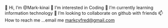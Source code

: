 👋 Hi, I’m @Mark-kinai
👀 I’m interested in Coding
🌱 I’m currently learning  information technology
💞️ I’m looking to collaborate on github with friends 
📫 How to reach me ...email me markcyfred@gmail.com

